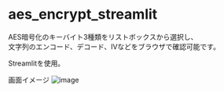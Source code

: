 # aes_encrypt_streamlit

AES暗号化のキーバイト3種類をリストボックスから選択し、  
文字列のエンコード、デコード、IVなどをブラウザで確認可能です。

Streamlitを使用。

画面イメージ
![image](https://github.com/user-attachments/assets/d23983a2-bf14-4cc6-94c1-1d9a74900f14)
